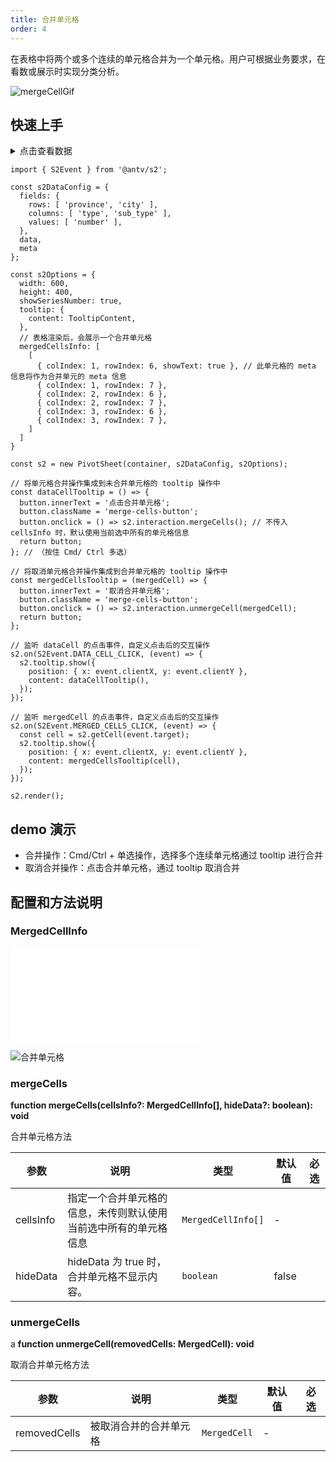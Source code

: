 ```yaml
---
title: 合并单元格
order: 4
---
```


在表格中将两个或多个连续的单元格合并为一个单元格。用户可根据业务要求，在看数或展示时实现分类分析。

![mergeCellGif](https://gw.alipayobjects.com/zos/antfincdn/ouXuK7MMt/Kapture%2525202022-04-19%252520at%25252019.31.02.gif)

## 快速上手

<details>
<summary>点击查看数据</summary>

```json
{
  "meta": [
    {
      "field": "number",
      "name": "数量"
    },
    {
      "field": "province",
      "name": "省份"
    },
    {
      "field": "city",
      "name": "城市"
    },
    {
      "field": "type",
      "name": "类别"
    },
    {
      "field": "sub_type",
      "name": "子类别"
    }
  ],
  "data": [
    {
      "number": 7789,
      "province": "浙江省",
      "city": "杭州市",
      "type": "家具",
      "sub_type": "桌子"
    },
    {
      "number": 2367,
      "province": "浙江省",
      "city": "绍兴市",
      "type": "家具",
      "sub_type": "桌子"
    },
    {
      "number": 3877,
      "province": "浙江省",
      "city": "宁波市",
      "type": "家具",
      "sub_type": "桌子"
    },
    {
      "number": 4342,
      "province": "浙江省",
      "city": "舟山市",
      "type": "家具",
      "sub_type": "桌子"
    },
    {
      "number": 5343,
      "province": "浙江省",
      "city": "杭州市",
      "type": "家具",
      "sub_type": "沙发"
    },
    {
      "number": 632,
      "province": "浙江省",
      "city": "绍兴市",
      "type": "家具",
      "sub_type": "沙发"
    },
    {
      "number": 7234,
      "province": "浙江省",
      "city": "宁波市",
      "type": "家具",
      "sub_type": "沙发"
    },
    {
      "number": 834,
      "province": "浙江省",
      "city": "舟山市",
      "type": "家具",
      "sub_type": "沙发"
    },
    {
      "number": 945,
      "province": "浙江省",
      "city": "杭州市",
      "type": "办公用品",
      "sub_type": "笔"
    },
    {
      "number": 1304,
      "province": "浙江省",
      "city": "绍兴市",
      "type": "办公用品",
      "sub_type": "笔"
    },
    {
      "number": 1145,
      "province": "浙江省",
      "city": "宁波市",
      "type": "办公用品",
      "sub_type": "笔"
    },
    {
      "number": 1432,
      "province": "浙江省",
      "city": "舟山市",
      "type": "办公用品",
      "sub_type": "笔"
    },
    {
      "number": 1343,
      "province": "浙江省",
      "city": "杭州市",
      "type": "办公用品",
      "sub_type": "纸张"
    },
    {
      "number": 1354,
      "province": "浙江省",
      "city": "绍兴市",
      "type": "办公用品",
      "sub_type": "纸张"
    },
    {
      "number": 1523,
      "province": "浙江省",
      "city": "宁波市",
      "type": "办公用品",
      "sub_type": "纸张"
    },
    {
      "number": 1634,
      "province": "浙江省",
      "city": "舟山市",
      "type": "办公用品",
      "sub_type": "纸张"
    },
    {
      "number": 1723,
      "province": "四川省",
      "city": "成都市",
      "type": "家具",
      "sub_type": "桌子"
    },
    {
      "number": 1822,
      "province": "四川省",
      "city": "绵阳市",
      "type": "家具",
      "sub_type": "桌子"
    },
    {
      "number": 1943,
      "province": "四川省",
      "city": "南充市",
      "type": "家具",
      "sub_type": "桌子"
    },
    {
      "number": 2330,
      "province": "四川省",
      "city": "乐山市",
      "type": "家具",
      "sub_type": "桌子"
    },
    {
      "number": 2451,
      "province": "四川省",
      "city": "成都市",
      "type": "家具",
      "sub_type": "沙发"
    },
    {
      "number": 2244,
      "province": "四川省",
      "city": "绵阳市",
      "type": "家具",
      "sub_type": "沙发"
    },
    {
      "number": 2333,
      "province": "四川省",
      "city": "南充市",
      "type": "家具",
      "sub_type": "沙发"
    },
    {
      "number": 2445,
      "province": "四川省",
      "city": "乐山市",
      "type": "家具",
      "sub_type": "沙发"
    },
    {
      "number": 2335,
      "province": "四川省",
      "city": "成都市",
      "type": "办公用品",
      "sub_type": "笔"
    },
    {
      "number": 245,
      "province": "四川省",
      "city": "绵阳市",
      "type": "办公用品",
      "sub_type": "笔"
    },
    {
      "number": 2457,
      "province": "四川省",
      "city": "南充市",
      "type": "办公用品",
      "sub_type": "笔"
    },
    {
      "number": 2458,
      "province": "四川省",
      "city": "乐山市",
      "type": "办公用品",
      "sub_type": "笔"
    },
    {
      "number": 4004,
      "province": "四川省",
      "city": "成都市",
      "type": "办公用品",
      "sub_type": "纸张"
    },
    {
      "number": 3077,
      "province": "四川省",
      "city": "绵阳市",
      "type": "办公用品",
      "sub_type": "纸张"
    },
    {
      "number": 3551,
      "province": "四川省",
      "city": "南充市",
      "type": "办公用品",
      "sub_type": "纸张"
    },
    {
      "number": 352,
      "province": "四川省",
      "city": "乐山市",
      "type": "办公用品",
      "sub_type": "纸张"
    }
  ]
}
```

</details>

```tsx
import { S2Event } from '@antv/s2';

const s2DataConfig = {
  fields: {
    rows: [ 'province', 'city' ],
    columns: [ 'type', 'sub_type' ],
    values: [ 'number' ],
  },
  data,
  meta
};

const s2Options = {
  width: 600,
  height: 400,
  showSeriesNumber: true,
  tooltip: {
    content: TooltipContent,
  },
  // 表格渲染后，会展示一个合并单元格
  mergedCellsInfo: [
    [
      { colIndex: 1, rowIndex: 6, showText: true }, // 此单元格的 meta 信息将作为合并单元的 meta 信息
      { colIndex: 1, rowIndex: 7 },
      { colIndex: 2, rowIndex: 6 },
      { colIndex: 2, rowIndex: 7 },
      { colIndex: 3, rowIndex: 6 },
      { colIndex: 3, rowIndex: 7 },
    ]
  ]
}

const s2 = new PivotSheet(container, s2DataConfig, s2Options);

// 将单元格合并操作集成到未合并单元格的 tooltip 操作中
const dataCellTooltip = () => {
  button.innerText = '点击合并单元格';
  button.className = 'merge-cells-button';
  button.onclick = () => s2.interaction.mergeCells(); // 不传入 cellsInfo 时，默认使用当前选中所有的单元格信息
  return button;
}; // （按住 Cmd/ Ctrl 多选）

// 将取消单元格合并操作集成到合并单元格的 tooltip 操作中
const mergedCellsTooltip = (mergedCell) => {
  button.innerText = '取消合并单元格';
  button.className = 'merge-cells-button';
  button.onclick = () => s2.interaction.unmergeCell(mergedCell);
  return button;
};

// 监听 dataCell 的点击事件，自定义点击后的交互操作
s2.on(S2Event.DATA_CELL_CLICK, (event) => {
  s2.tooltip.show({
    position: { x: event.clientX, y: event.clientY },
    content: dataCellTooltip(),
  });
});

// 监听 mergedCell 的点击事件，自定义点击后的交互操作
s2.on(S2Event.MERGED_CELLS_CLICK, (event) => {
  const cell = s2.getCell(event.target);
  s2.tooltip.show({
    position: { x: event.clientX, y: event.clientY },
    content: mergedCellsTooltip(cell),
  });
});

s2.render();
```

## demo 演示

- 合并操作：Cmd/Ctrl + 单选操作，选择多个连续单元格通过 tooltip 进行合并
- 取消合并操作：点击合并单元格，通过 tooltip 取消合并

<Playground path='interaction/advanced/demo/merge-cell.ts' rid='container' height='400'></playground>

## 配置和方法说明

### MergedCellInfo

<embed src="@/docs/common/merged-cell.zh.md"></embed>

![合并单元格](https://gw.alipayobjects.com/zos/antfincdn/kHAYfFaJA/ae92e636-6574-487b-8d78-57dcae21e1d4.png)

### mergeCells

<description> **function mergeCells(cellsInfo?: MergedCellInfo[], hideData?: boolean): void** </description>

合并单元格方法

| 参数            | 说明                 | 类型                   | 默认值 | 必选 |
| --------------- | ------------------ | ---------------------- | ------ | ---- |
| cellsInfo       | 指定一个合并单元格的信息，未传则默认使用当前选中所有的单元格信息 | `MergedCellInfo[]`   | -      |      |
| hideData        | hideData 为 true 时，合并单元格不显示内容。 | `boolean` | false     |      |

### unmergeCells

<description> a **function unmergeCell(removedCells: MergedCell): void**</description>

取消合并单元格方法

| 参数           | 说明                 | 类型                   | 默认值 | 必选 |
| ---------------| ------------------ | ---------------------- | ------ | ---- |
| removedCells   | 被取消合并的合并单元格  | `MergedCell`          | -      |      |
